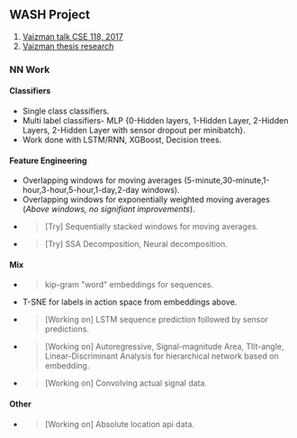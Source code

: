 ## WASH Project
1. [Vaizman talk CSE 118, 2017](https://www.youtube.com/watch?v=2cuhvEQZ_sI)
2. [Vaizman thesis research](https://github.com/nsrishankar/inthewild_behavioralcontextrecog/blob/master/thesis.pdf)

### NN Work
#### Classifiers
- Single class classifiers.
- Multi label classifiers- MLP {0-Hidden layers, 1-Hidden Layer, 2-Hidden Layers, 2-Hidden Layer with sensor dropout per minibatch}.
- Work done with LSTM/RNN, XGBoost, Decision trees.

#### Feature Engineering
- Overlapping windows for moving averages (5-minute,30-minute,1-hour,3-hour,5-hour,1-day,2-day windows).
- Overlapping windows for exponentially weighted moving averages (_Above windows, no signifiant improvements_).
- > [Try] Sequentially stacked windows for moving averages.
- > [Try] SSA Decomposition, Neural decomposition.
 

#### Mix
- >kip-gram "word" embeddings for sequences.
- T-SNE for labels in action space from embeddings above.
- > [Working on] LSTM sequence prediction followed by sensor predictions.
- > [Working on] Autoregressive, Signal-magnitude Area, TIlt-angle, Linear-Discriminant Analysis for hierarchical network based on embedding.
- > [Working on] Convolving actual signal data.

#### Other
- > [Working on] Absolute location api data.
